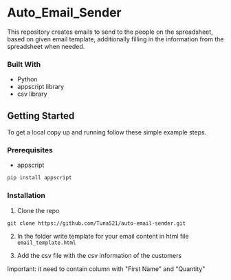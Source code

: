 # Auto_Email_Sender

This repository creates emails to send to the people on the spreadsheet, based on given email template, additionally filling in the information from the spreadsheet when needed.

### Built With

- Python
- appscript library
- csv library

## Getting Started

To get a local copy up and running follow these simple example steps.

### Prerequisites

- appscript

```sh
pip install appscript
```

### Installation

1. Clone the repo

```ssh
git clone https://github.com/Tuna521/auto-email-sender.git
```

2. In the folder write template for your email content in html file `email_template.html`

3. Add the csv file with the csv information of the customers

Important: it need to contain column with "First Name" and "Quantity"
